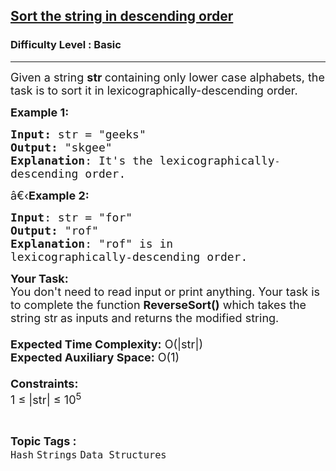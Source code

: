 <h2><a href="https://practice.geeksforgeeks.org/problems/sort-the-string-in-descending-order3542/1?page=2&difficulty[]=-1&category[]=Strings&sortBy=submissions">Sort the string in descending order</a></h2><h3>Difficulty Level : Basic</h3><hr><div class="problems_problem_content__Xm_eO"><p><span style="font-size:18px">Given a string <strong>str&nbsp;</strong>containing only lower case alphabets, the task is to sort it in lexicographically-descending order. </span></p>

<p><span style="font-size:18px"><strong>Example 1:</strong></span></p>

<pre><span style="font-size:18px"><strong>Input: </strong>str = "geeks"
<strong>Output:</strong> "skgee"
<strong>Explanation</strong>: It's the lexicographically</span>-
<span style="font-size:18px">descending order.</span>
</pre>

<p><span style="font-size:18px">â€‹<strong>Example 2:</strong></span></p>

<pre><span style="font-size:18px"><strong>Input</strong>: str = "for"
<strong>Output:</strong> "rof"
<strong>Explanation</strong>: "rof" is in
lexicographically-descending order.</span>
</pre>

<p><span style="font-size:18px"><strong>Your Task:&nbsp;&nbsp;</strong><br>
You don't need to read input or print anything. Your task is to complete the function&nbsp;<strong>ReverseSort()</strong>&nbsp;which takes the string str<strong>&nbsp;</strong>as inputs and returns the modified string.<br>
<br>
<strong>Expected Time Complexity:</strong>&nbsp;O(|str|)<br>
<strong>Expected Auxiliary Space:</strong>&nbsp;O(1)<br>
<br>
<strong>Constraints:</strong><br>
1 ≤ |str| ≤ 10<sup>5</sup></span></p>
</div><br><p><span style=font-size:18px><strong>Topic Tags : </strong><br><code>Hash</code>&nbsp;<code>Strings</code>&nbsp;<code>Data Structures</code>&nbsp;